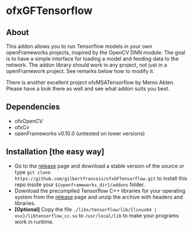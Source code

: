 # ofxGFTensorflow



## About

This addon allows you to run Tensorflow models in your own openFrameworks projects, inspired by the OpenCV DNN module. The goal is to have a simple interface for loading a model and feeding data to the network. The addon library should work in any project, not just in a openFramework project. See remarks below how to modify it.

There is another excellent project ofxMSATensorflow by Memo Akten. Please have a look there as well and see what addon suits you best. 



## Dependencies

- ofxOpenCV
- ofxCv
- openFrameworks v0.10.0 (untested on lower versions)



## Installation [the easy way]

- Go to the [release](https://github.com/gilbertfrancois/ofxGFTensorflow/releases) page and download a stable version of the source _or_ type  `git clone https://github.com/gilbertfrancois/ofxGFTensorflow.git` to install this repo inside your `${openframeworks_dir}/addons` folder.
- Download the precompiled Tensorflow C++ libraries for your operating system from the [release](https://github.com/gilbertfrancois/ofxGFTensorflow/releases) page and unzip the archive with headers and libraries.
- **[Optional]** Copy the file `./libs/tensorflow/lib/{linux64 | osx}/libtensorflow_cc.so` to `/usr/local/lib` to make your programs work in runtime.
